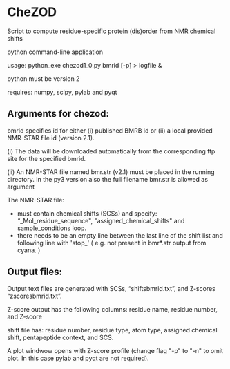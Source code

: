 # CheZOD
Script to compute residue-specific protein (dis)order from NMR chemical shifts

python command-line application

usage: python_exe chezod1_0.py bmrid [-p] > logfile &

python must be version 2

requires: numpy, scipy, pylab and pyqt

## Arguments for chezod:

bmrid specifies id for either (i) published BMRB id or (ii) a local provided NMR-STAR file id (version 2.1).

   (i) The data will be downloaded automatically from the corresponding ftp site for the specified bmrid.

   (ii) An NMR-STAR file named bmr<bmrid>.str (v2.1) must be placed in the running directory. In the py3 version also the full filename bmr<bmrid>.str is allowed as argument 
   
The NMR-STAR file:
- must contain chemical shifts (SCSs) and specify: “_Mol_residue_sequence", "assigned_chemical_shifts" and sample_conditions loop.
- there needs to be an empty line between the last line of the shift list and following line with 'stop_' ( e.g. not present in bmr*.str output from cyana. )

## Output files:

Output text files are generated with SCSs, “shiftsbmrid.txt”, and Z-scores “zscoresbmrid.txt”.

Z-score output has the following columns: residue name, residue number, and Z-score

shift file has: residue number, residue type, atom type, assigned chemical shift, pentapeptide context, and SCS. 

A plot windwow opens with Z-score profile (change flag "-p" to "-n" to omit plot. In this case pylab and pyqt are not required).
